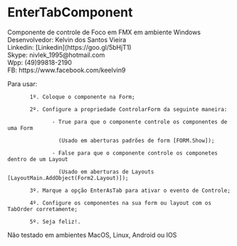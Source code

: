 # EnterTabComponent
<p>
 Componente de controle de Foco em FMX em ambiente Windows <br />
 Desenvolvedor: Kelvin dos Santos Vieira<br />
      Linkedin: [Linkedin](https://goo.gl/5bHjT1)<br />
         Skype: nivlek_1995@hotmail.com<br />
           Wpp: (49)99818-2190<br />
            FB: https://www.facebook.com/keelvin9<br />
</p>

Para usar: 
           
           1º. Coloque o componente na Form;

           2º. Configure a propriedade ControlarForm da seguinte maneira:
           
                  - True para que o componente controle os componentes de uma Form
                  
                    (Usado em aberturas padrões de form [FORM.Show]);
                    
                  - False para que o componente controle os componetes dentro de um Layout
                  
                    (Usado em aberturas de Layouts [LayoutMain.AddObject(Form2.Layout)]);
                    
           3º. Marque a opção EnterAsTab para ativar o evento de Controle;
           
           4º. Configure os componentes na sua form ou layout com os TabOrder corretamente;
           
           5º. Seja feliz!.

Não testado em ambientes MacOS, Linux, Android ou IOS 

